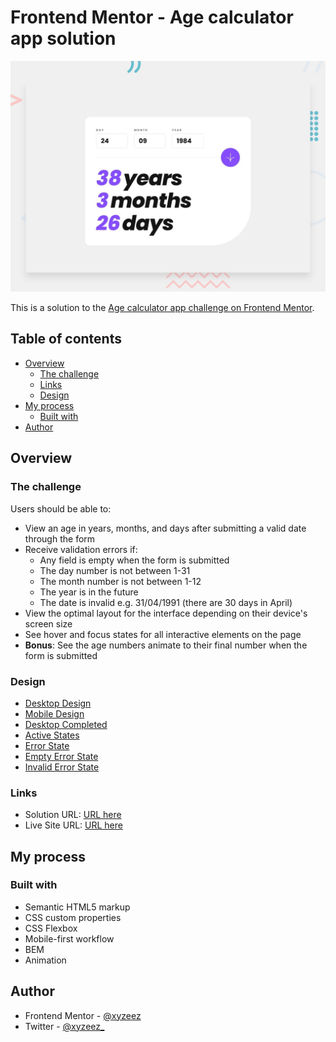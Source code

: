 # Frontend Mentor - Age calculator app solution

![](./design/desktop-preview.jpg)

This is a solution to the [Age calculator app challenge on Frontend Mentor](https://www.frontendmentor.io/challenges/age-calculator-app-dF9DFFpj-Q).

## Table of contents

- [Overview](#overview)
  - [The challenge](#the-challenge)
  - [Links](#links)
  - [Design](#design)
- [My process](#my-process)
  - [Built with](#built-with)
- [Author](#author)

## Overview

### The challenge

Users should be able to:

- View an age in years, months, and days after submitting a valid date through the form
- Receive validation errors if:
  - Any field is empty when the form is submitted
  - The day number is not between 1-31
  - The month number is not between 1-12
  - The year is in the future
  - The date is invalid e.g. 31/04/1991 (there are 30 days in April)
- View the optimal layout for the interface depending on their device's screen size
- See hover and focus states for all interactive elements on the page
- **Bonus**: See the age numbers animate to their final number when the form is submitted

### Design

- [Desktop Design](./design/desktop-design.jpg)
- [Mobile Design](./design/mobile-design.jpg)
- [Desktop Completed](./design/desktop-completed.jpg)
- [Active States](./design/active-states.jpg)
- [Error State](./design/desktop-error-whole-form.jpg)
- [Empty Error State](./design/desktop-error-empty.jpg)
- [Invalid Error State](./design/desktop-error-invalid.jpg)

### Links

- Solution URL: [URL here](https://www.frontendmentor.io/solutions/age-calculator-app-bem-animation-vanillajs-4r0pAExOQg)
- Live Site URL: [URL here](https://age-calculator-app-femc.netlify.app/)

## My process

### Built with

- Semantic HTML5 markup
- CSS custom properties
- CSS Flexbox
- Mobile-first workflow
- BEM
- Animation

## Author

- Frontend Mentor - [@xyzeez](https://www.frontendmentor.io/profile/xyzeez)
- Twitter - [@xyzeez\_](https://github.com/xyzeez)
